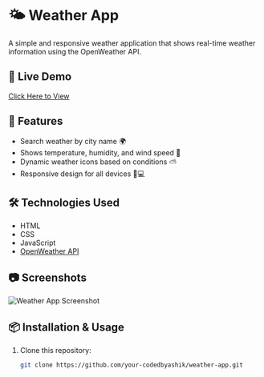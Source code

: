 # 🌤 Weather App

A simple and responsive weather application that shows real-time weather information using the OpenWeather API.
## 🔗 Live Demo
[Click Here to View](https://tor-username.github.io/weather-app/)


## 🚀 Features
- Search weather by city name 🌍
- Shows temperature, humidity, and wind speed 💨
- Dynamic weather icons based on conditions ⛅
- Responsive design for all devices 📱💻

## 🛠️ Technologies Used
- HTML
- CSS
- JavaScript
- [OpenWeather API](https://openweathermap.org/api)

## 📷 Screenshots
![Weather App Screenshot](images/screenshot.png)

## 📦 Installation & Usage
1. Clone this repository:
   ```bash
   git clone https://github.com/your-codedbyashik/weather-app.git
